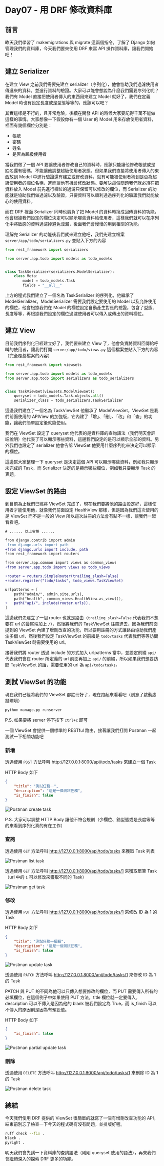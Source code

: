 # Day07 - 用 DRF 修改資料庫

## 前言

昨天我們學習了 makemigrations 與 migrate 這兩個指令，了解了 Django 如何管理我們的資料庫，今天我們要來使用 DRF 來寫 API 操作資料庫，讓我們開始吧！

## 建立 Serializer

在建立 View 之前我們需要先建立 serializer（序列化），他會協助我們過濾使用者傳進來的資料，並進行資料的驗證。大家可以能會想說為什麼我們需要序列化呢？我們有 Model 直接把使用者傳入的東西用來建立 Model 就好了，我們在定義 Model 時也有設定長度或是型態等等的，應該可以吧？

其實這樣是不行的，且非常危險，後續在開發 API 的時候大家要記得千萬不能做這樣的事情。大家想像一下假設你有一個 User 的 Model 用來存放使用者資料，裡面有幾個欄位分別是：

- 帳號
- 密碼
- 姓名
- 是否為超級使用者

當我們做了一個 API 要讓使用者修改自己的資料時，應該只能讓他修改帳號或是姓名還有密碼，不能讓他調整超級使用者狀態。但如果我們直接將使用者傳入的東西放到 Model 中進行驗證還有建立或修改資料，就有可能被使用者猜到是否為超級使用者的欄位名稱，進而讓他有機會修改狀態。要解決這個問題我們就必須在把資料放入 Model 前先進行欄位的過濾只保留可以修改的欄位，而 Serializer 的功能就是協助我們做過濾以及驗證，只要資料可以順利通過序列化的驗證我們就能放心的使用資料。

而在 DRF 裡面 Serializer 同時也肩負了把 Model 的資料轉換成回傳資料的功能，他會根據我們設定的欄位決定可以顯示哪些資料給使用者，這樣我們就可以在序列化中將敏感的資料過濾掉避免洩漏，後面我們會慢慢的用到相關的功能。

理解完 Serializer 的功能後我們就來建立他吧，我們先建立檔案 `server/app/todo/serializers.py` 並貼入下方的內容

```python
from rest_framework import serializers

from server.app.todo import models as todo_models


class TaskSerializer(serializers.ModelSerializer):
    class Meta:
        model = todo_models.Task
        fields = "__all__"
```

上方的程式我們建立了一個名為 TaskSerializer 的序列化，他繼承了 ModelSerializer。ModelSerializer 需要我們設定要使用的 Model 以及允許使用的欄位，他會根據我們在 Model 的欄位設定自動產生對應的驗證，包含了型態、長度等等，再根據我們設定的欄位過濾使用者可以傳入或傳出的資料欄位。

## 建立 View

目前我們序列化已經建立好了，我們要來建立 View 了，他會負責將資料回傳給呼叫的使用者，讓我們打開 `server/app/todo/views.py` 這個檔案並貼入下方的內容（完全覆蓋檔案的內容）

```python
from rest_framework import viewsets

from server.app.todo import models as todo_models
from server.app.todo import serializers as todo_serializers


class TaskViewSet(viewsets.ModelViewSet):
    queryset = todo_models.Task.objects.all()
    serializer_class = todo_serializers.TaskSerializer
```

這邊我們建立了一個名為 TaskViewSet 他繼承了 ModelViewSet，ViewSet 是我們前面使用的 APIView 的加強版，它內建了「增」、「刪」、「改」和「查」的功能，讓我們簡單設定後就能使用。

我們在 ViewSet 設定了 queryset 他代表的是資料庫的查詢語法（我們明天會詳細說明）他代表了可以顯示哪些資料，這邊我們設定的是可以顯示全部的資料。另外我們也設定了 serializer 他會告訴 ViewSet 他要用什麼序列化來決定可以顯示的欄位。

這邊幫大家整理一下 queryset 是決定這個 API 可以顯示哪些資料，例如我只顯示未完成的 Task，而 Serializer 決定的是顯示哪些欄位，例如我只要顯示 Task 的表題。

## 設定 ViewSet 的路由

到目前為止我們已經將 ViewSet 完成了，現在我們要將他的路由設定好，這樣使用者才能使用他，就像我們前面設定 HealthView 那樣，但是因為我們這次使用的是 ViewSet 而不是一般的 View 所以這次註冊的方法會有點不一樣，讓我們一起看看吧。

```diff
# ...... 以上省略 ......

from django.contrib import admin
-from django.urls import path
+from django.urls import include, path
from rest_framework import routers

from server.app.common import views as common_views
+from server.app.todo import views as todo_views

+router = routers.SimpleRouter(trailing_slash=False)
+router.register("todo/tasks", todo_views.TaskViewSet)

urlpatterns = [
    path("admin/", admin.site.urls),
    path("health", common_views.HealthView.as_view()),
+   path("api/", include(router.urls)),
]
```

這邊我們先建立了一個 router 也就是路由（`trailing_slash=False` 代表我們不想要在 url 的最尾端加上 `/`），然後將我們的 TaskViewSet 註冊進去，因為我們前面提到的 ViewSet 內建了增刪改查的功能，所以要用註冊的方式讓路由協助我們產生多個 url，然後我們設定 TaskViewSet 的前綴是 `todo/tasks` 代表我們等等訪問 TaskViewSet 時需要使用的 url。

接著我們將 router 透過 include 的方式加入 urlpatterns 當中，並設定前綴 `api/` 代表我們會在 router 所定義的 url 前面再加上 `api/` 的前綴，所以如果我們想要訪問 TaskViewSet 的話，需要使用的 url 為 `api/todo/tasks`。

## 測試 ViewSet 的功能

現在我們已經將我們的 ViewSet 都註冊好了，現在跑起來看看吧（別忘了啟動虛擬環境）

```bash
python manage.py runserver
```

P.S. 如果要將 server 停下按下 `ctrl+c` 即可

一個 ViewSet 會提供一個標準的 RESTful 路由，接著讓我們打開 Postman 一起測試一下相關功能吧

### 新增

透過使用 `POST` 方法呼叫 <http://127.0.0.1:8000/api/todo/tasks> 來建立一個 Task

HTTP Body 如下

```json
{
    "title": "測試任務一",
    "description": "這是一個測試任務",
    "is_finish": false
}
```

![Postman create task](./images/D07_postman_create_task.png)

P.S. 大家可以調整 HTTP Body 讓他不符合規則（少欄位、錯型態或是長度等等的來看到序列化真的有在工作）

### 查詢

透過使用 `GET` 方法呼叫 <http://127.0.0.1:8000/api/todo/tasks> 來獲取 Task 列表

![Postman list task](./images/D07_postman_list_task.png)

透過使用 `GET` 方法呼叫 <http://127.0.0.1:8000/api/todo/tasks/1> 來獲取單筆 Task（url 中的 `1` 可以修改來獲取不同的 Task）

![Postman get task](./images/D07_postman_get_task.png)

### 修改

透過使用 `PUT` 方法呼叫 <http://127.0.0.1:8000/api/todo/tasks/1> 來修改 ID 為 1 的 Task

HTTP Body 如下

```json
{
    "title": "測試任務一編輯",
    "description": "這是一個測試任務",
    "is_finish": false
}
```

![Postman update task](./images/D07_postman_update_task.png)

透過使用 `PATCH` 方法呼叫 <http://127.0.0.1:8000/api/todo/tasks/1> 來修改 ID 為 1 的 Task

PATCH 與 PUT 的不同為他可以只傳入想要修改的欄位，而 PUT 需要傳入所有的必填欄位，在這個例子中如果使用 PUT 方法，title 欄位就一定要傳入，description 可以不傳入是因為他的 blank 被我們設定為 True，而 is_finish 可以不傳入的原因則是因為有預設值。

HTTP Body 如下

```json
{
    "is_finish": false
}
```

![Postman partial update task](./images/D07_postman_partial_update_task.png)

### 刪除

透過使用 `DELETE` 方法呼叫 <http://127.0.0.1:8000/api/todo/tasks/1> 來刪除 ID 為 1 的 Task

![Postman delete task](./images/D07_postman_delete_task.png)

## 總結

今天我們使用 DRF 提供的 ViewSet 很簡單的就寫了一個有增刪改查功能的 API，結束前別忘了檢查一下今天的程式碼有沒有問題，並排版好喔。

```bash
ruff check --fix .
black .
pyright .
```

明天我們會先講一下資料庫的查詢語法（剛剛 queryset 使用的語法），再來我們會繼續深入的探索 DRF 更多的功能。
